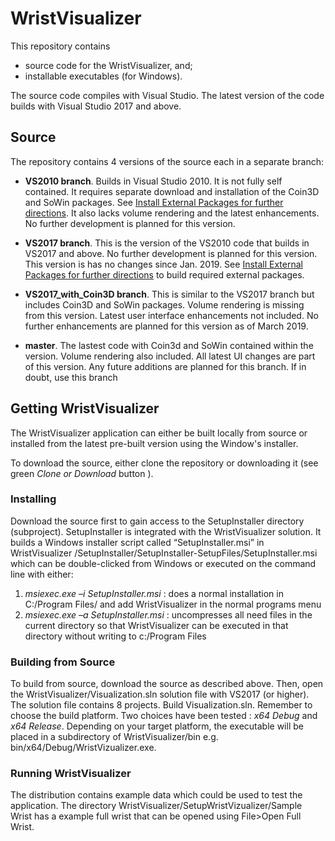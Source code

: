 # WristVisualizer

This repository contains 
- source code for the WristVisualizer, and;
- installable executables (for Windows). 

The source code  compiles with Visual Studio.  The latest version of
the code builds with Visual Studio 2017 and above.  

## Source 
The repository contains 4 versions of the source each in a separate branch:

- **VS2010 branch**.  Builds in Visual Studio 2010.  It is not fully
 self contained.  It requires separate download and installation of
 the Coin3D and SoWin packages. See [Install External Packages for further
 directions](./InstallExternalPackaged.md). It also lacks volume rendering and
 the latest enhancements.  No further development is planned for
 this version. 

- **VS2017 branch**. This is the version of the VS2010 code that
 builds in VS2017 and above.  No further development is planned for
 this version. This version is has no changes since Jan. 2019. See
 [Install External Packages for further
 directions](./InstallExternalPackaged.md) to build required external
 packages.


- **VS2017_with_Coin3D branch**. This is similar to the VS2017 branch
  but includes Coin3D and SoWin packages. Volume rendering is missing from
  this version. Latest user interface enhancements not included.  No
  further enhancements are planned for this version as of March 2019.

- **master**.  The lastest code with Coin3d and SoWin contained within
  the version.  Volume rendering also included. All latest UI changes
  are part of this version. Any future additions are planned for this
  branch. If in doubt, use this branch

## Getting WristVisualizer

The WristVisualizer application can either be built locally from
source or installed from the latest pre-built version using the
Window's installer.

To download the source, either clone the repository or downloading it (see green *Clone or Download* button ). 

### Installing 

Download the source first to gain access to the SetupInstaller directory (subproject). SetupInstaller is integrated with the WristVisualizer solution.  It builds a Windows  installer script called “SetupInstaller.msi” in WristVisualizer /SetupInstaller/SetupInstaller-SetupFiles/SetupInstaller.msi which can be double-clicked from Windows or executed on the command line with either:
1.  *msiexec.exe –i SetupInstaller.msi* : does a normal installation in C:/Program Files/ and add WristVisualizer in the normal programs menu
2.  *msiexec.exe –a SetupInstaller.msi* : uncompresses all need files in the current directory so that WristVisualizer can be executed in that directory without writing to c:/Program Files 

### Building from Source

To build from source, download the source as described above. Then,
open the WristVisualizer/Visualization.sln solution file with VS2017
(or higher). The solution file contains 8 projects. Build 
Visualization.sln.  Remember to choose the build platform. Two choices
have been tested : *x64 Debug* and *x64 Release*.  Depending on your
target platform, the executable will be placed in a subdirectory of
WristVisualizer/bin e.g. bin/x64/Debug/WristVizualizer.exe.


### Running WristVisualizer

The distribution contains example data which could be used to test the
application.  The directory
WristVisualizer/SetupWristVizualizer/Sample Wrist has a example full
wrist that can be opened using File>Open Full Wrist.

